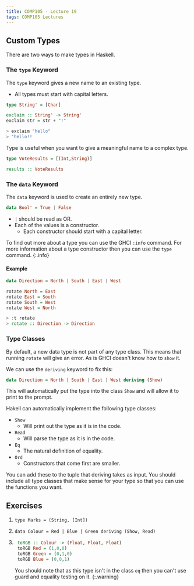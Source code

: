 ```yaml
---
title: COMP105 - Lecture 19
tags: COMP105 Lectures
---
```

## Custom Types
There are two ways to make types in Haskell.

### The `type` Keyword
The `type` keyword gives a new name to an existing type.

* All types must start with capital letters.

```haskell
type String' = [Char]

exclaim :: String' -> String'
exclaim str = str + "!"
```

```haskell
> exclaim "hello"
> "hello!!
```

Type is useful when you want to give a meaningful name to a complex type.

```haskell
type VoteResults = [(Int,String)]

results :: VoteResults
```

### The `data` Keyword
The `data` keyword is used to create an entirely  new type.

```haskell
data Bool' = True | False
```

* `|` should be read as OR.
* Each of the values is a constructor.
	* Each constructor should start with a capital letter.

To find out more about a type you can use the GHCI `:info` command. For more information about a type constructor then you can use the `type` command.
{:.info}

#### Example
```haskell
data Direction = North | South | East | West

rotate North = East
rotate East = South
rotate South = West
rotate West = North
```

```haskell
> :t rotate
> rotate :: Direction -> Direction
```

### Type Classes
By default, a new data type is not part of any type class. This means that running `rotate` will give an error. As is GHCI doesn't know how to `show` it.

We can use the `deriving` keyword to fix this:

```haskell
data Direction = North | South | East | West deriving (Show)
```

This will automatically put the type into the class `Show` and will allow it to print to the prompt.

Hakell can automatically implement the following type classes:

* `Show`
	* Will print out the type as it is in the code.
* `Read`
	* Will parse the type as it is in the code.
* `Eq`
	* The natural definition of equality.
* `Ord`
	* Constructors that come first are smaller.
	
You can add these to the tuple that deriving takes as input. You should include all type classes that make sense for your type so that you can use the functions you want.

## Exercises
1. `type Marks = (String, [Int])`
1. `data Colour = Red | Blue | Green deriving (Show, Read)`
1. ```haskell
	toRGB :: Colour -> (Float, Float, Float)
	toRGB Red = (1,0,0)
	toRGB Green = (0,1,0)
	toRGB Blue = (0,0,1)
	```
	
	You should note that as this type isn't in the class `eq` then you can't use guard and equality testing on it.
	{:.warning}